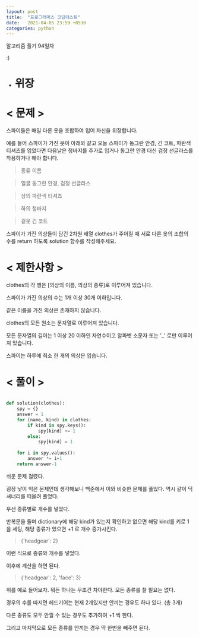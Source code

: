 ```yaml
---
layout: post
title:  "프로그래머스 코딩테스트"
date:   2021-04-05 23:59 +0530
categories: python
---
```


알고리즘 풀기 94일차

:)

- # 위장


# < 문제 >

스파이들은 매일 다른 옷을 조합하여 입어 자신을 위장합니다.

예를 들어 스파이가 가진 옷이 아래와 같고 오늘 스파이가 동그란 안경, 긴 코트, 파란색 티셔츠를 입었다면 다음날은 청바지를 추가로 입거나 동그란 안경 대신 검정 선글라스를 착용하거나 해야 합니다.

> 종류	이름

> 얼굴	동그란 안경, 검정 선글라스

> 상의	파란색 티셔츠

> 하의	청바지

> 겉옷	긴 코트

스파이가 가진 의상들이 담긴 2차원 배열 clothes가 주어질 때 서로 다른 옷의 조합의 수를 return 하도록 solution 함수를 작성해주세요.

# < 제한사항 >

clothes의 각 행은 [의상의 이름, 의상의 종류]로 이루어져 있습니다.

스파이가 가진 의상의 수는 1개 이상 30개 이하입니다.

같은 이름을 가진 의상은 존재하지 않습니다.

clothes의 모든 원소는 문자열로 이루어져 있습니다.

모든 문자열의 길이는 1 이상 20 이하인 자연수이고 알파벳 소문자 또는 '_' 로만 이루어져 있습니다.

스파이는 하루에 최소 한 개의 의상은 입습니다.

# < 풀이 >

```python

def solution(clothes):
    spy = {}
    answer = 1
    for (name, kind) in clothes:
        if kind in spy.keys():
            spy[kind] += 1
        else:
            spy[kind] = 1
    
    for i in spy.values():
        answer *= i+1
    return answer-1

```

쉬운 문제 걸렸다. 

굉장 낯이 익은 문제인데 생각해보니 백준에서 이와 비슷한 문제를 풀었다. 역시 같이 딕셔너리를 떠올려 풀었다.

우선 종류별로 개수를 넣었다.

반복문을 돌며 dictionary에 해당 kind가 있는지 확인하고 없으면 해당 kind를 키로 1을 세팅, 해당 종류가 있으면 +1 로 개수 증가시킨다.

> {'headgear': 2}

이런 식으로 종류와 개수를 넣었다.


이후에 계산을 하면 된다.

> {'headgear': 2, 'face': 3}

위를 예로 들어보자. 뭐든 하나는 무조건 차야한다. 모든 종류를 찰 필요는 없다. 

경우의 수를 따지면 헤드기어는 현재 2개있지만 안끼는 경우도 하나 있다. (총 3개)

다른 종류도 모두 안낄 수 있는 경우도 추가하여 +1 씩 한다.

그리고 마지막으로 모든 종류를 안끼는 경우 딱 한번을 빼주면 된다.